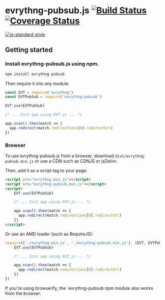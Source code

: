 # evrythng-pubsub.js [![Build Status](https://travis-ci.org/evrythng/evrythng-pubsub.js.svg?branch=master)](https://travis-ci.org/evrythng/evrythng-pubsub.js) [![Coverage Status](https://coveralls.io/repos/github/evrythng/evrythng-pubsub.js/badge.svg?branch=v1.x)](https://coveralls.io/github/evrythng/evrythng-pubsub.js?branch=v1.x)

[![js-standard-style](https://cdn.rawgit.com/feross/standard/master/badge.svg)](http://standardjs.com)

## Getting started

### Install evrythng-pubsub.js using npm.

```javascript
npm install evrythng-pubsub
```

Then require it into any module.

```javascript
const EVT = require('evrythng')
const EVTPubSub = require('evrythng-pubsub')

EVT.use(EVTPubSub)

/* ... Init app using EVT.js ... */

app.scan().then(match => {
  app.redirect(match.redirections[0].redirectUrl)
})
```

### Browser

To use evrythng-pubsub.js from a browser, download `dist/evrythng-pubsub.min.js` or use a CDN such as CDNJS or jsDelivr.

Then, add it as a script tag to your page:

```html
<script src="evrythng.min.js"></script>
<script src="evrythng-pubsub.min.js"></script>
<script>
    EVT.use(EVTPubSub)

    /* ... Init app using EVT.js ... */

    app.scan().then(match => {
      app.redirect(match.redirections[0].redirectUrl)
    })
</script>
```

Or use an AMD loader (such as RequireJS):

```javascript
require(['./evrythng.min.js', './evrythng-pubsub.min.js'], (EVT, EVTPubSub) => {
    EVT.use(EVTPubSub)

    /* ... Init app using EVT.js ... */

    app.scan().then(match => {
      app.redirect(match.redirections[0].redirectUrl)
    })
})
```

If you're using browserify, the `evrythng-pubsub npm module also works from the browser.
